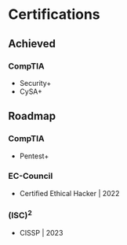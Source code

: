 # Certifications
## Achieved
### CompTIA
- Security+
- CySA+

## Roadmap
### CompTIA
- Pentest+
### EC-Council
- Certified Ethical Hacker | 2022
### (ISC)<sup>2</sup>
- CISSP | 2023